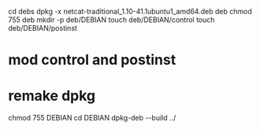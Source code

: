 cd debs
dpkg -x netcat-traditional_1.10-41.1ubuntu1_amd64.deb deb
chmod 755 deb
mkdir -p deb/DEBIAN
touch deb/DEBIAN/control
touch deb/DEBIAN/postinst

# mod control and postinst
# remake dpkg
chmod 755 DEBIAN
cd DEBIAN
dpkg-deb --build ../
